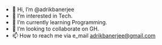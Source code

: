 - 👋 Hi, I’m @adrikbanerjee
- 👀 I’m interested in Tech.
- 🌱 I’m currently learning Programming.
- 💞️ I’m looking to collaborate on GH.
- 📫 How to reach me via e_mail adrikbanerjee@gmail.com

<!---
adrikbanerjee/adrikbanerjee is a ✨ special ✨ repository because its `README.md` (this file) appears on your GitHub profile.
You can click the Preview link to take a look at your changes.
--->
